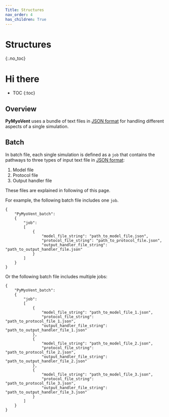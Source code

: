 ```yaml
---
Title: Structures
nav_order: 4
has_children: True
---
```

# Structures
{:.no_toc}
# Hi there
* TOC
{:toc}

## Overview
**PyMyoVent** uses a bundle of text files in [JSON format](http://en.wikipedia.org/wiki/JSON#:~:text=JavaScript%20Object%20Notation%20(JSON%2C%20pronounced,or%20any%20other%20serializable%20value)) for handling different aspects of a single simulation.

## Batch
In batch file, each single simulation is defined as a `job` that contains the pathways to three types of input text file in [JSON format](http://en.wikipedia.org/wiki/JSON#:~:text=JavaScript%20Object%20Notation%20(JSON%2C%20pronounced,or%20any%20other%20serializable%20value)):

1. Model file
2. Protocol file
3. Output handler file

These files are explained in following of this page.

For example, the following batch file includes one `job`.
````
{
    "PyMyoVent_batch":
    {
        "job":
        [
            {
                "model_file_string": "path_to_model_file.json",
                "protocol_file_string": "path_to_protocol_file.json",
                "output_handler_file_string": "path_to_output_handler_file.json"
            }
        ]
    }
}
````

Or the following batch file includes multiple jobs:
````
{
    "PyMyoVent_batch":
    {
        "job":
        [
            {
                "model_file_string": "path_to_model_file_1.json",
                "protocol_file_string": "path_to_protocol_file_1.json",
                "output_handler_file_string": "path_to_output_handler_file_1.json"
            },
            {
                "model_file_string": "path_to_model_file_2.json",
                "protocol_file_string": "path_to_protocol_file_2.json",
                "output_handler_file_string": "path_to_output_handler_file_2.json"
            },
            {
                "model_file_string": "path_to_model_file_3.json",
                "protocol_file_string": "path_to_protocol_file_3.json",
                "output_handler_file_string": "path_to_output_handler_file_3.json"
            }
        ]
    }
}
````
